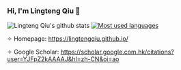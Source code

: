 ### Hi, I'm Lingteng Qiu 👋



![Lingteng Qiu's github stats](https://github-readme-stats.vercel.app/api?username=lingtengqiu&show_icons=true&hide=prs&count_private=false&theme=default_repocard&include_orgs=true)
[![Most used languages](https://github-readme-stats.vercel.app/api/top-langs/?username=lingtengqiu&layout=compact)](https://github.com/anuraghazra/github-readme-stats)


✧ Homepage: https://lingtengqiu.github.io/

✧ Google Scholar: https://scholar.google.com.hk/citations?user=YJFpZ2kAAAAJ&hl=zh-CN&oi=ao
